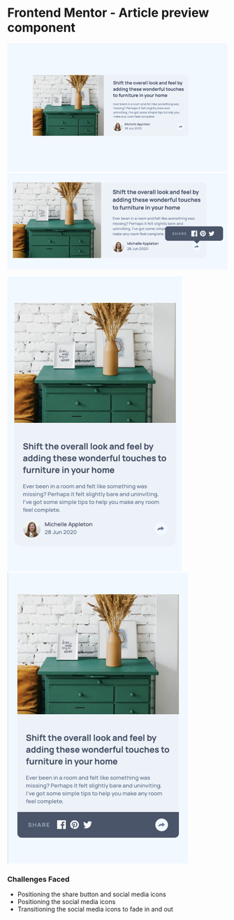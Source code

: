 # Frontend Mentor - Article preview component

![Desktop screenshot](./screenshots/desktop_screenshot.png)
![Desktop active screenshot](./screenshots/desktop_active_screenshot.png)


![Mobile screenshot](./screenshots/mobile_screenshot.png)
![Mobile active screenshot](./screenshots/mobile_active_screenshot.png)

### Challenges Faced

- Positioning the share button and social media icons
- Positioning the social media icons
- Transitioning the social media icons to fade in and out